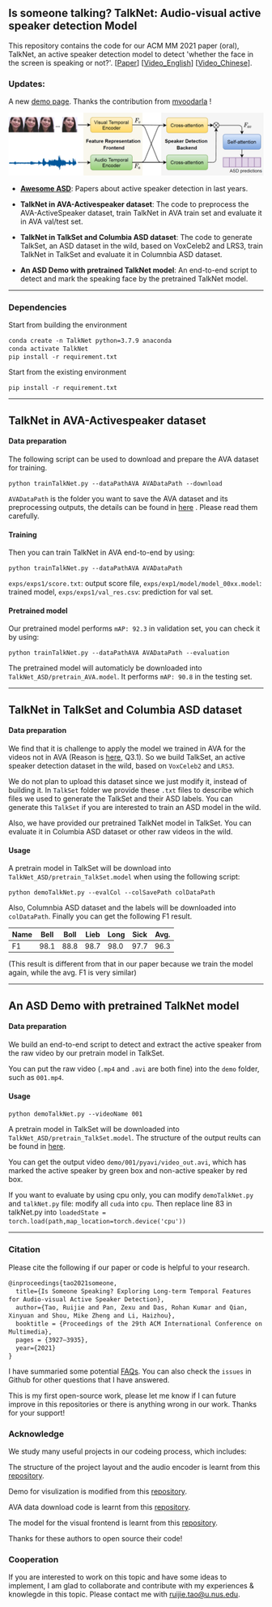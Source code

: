 ## Is someone talking? TalkNet: Audio-visual active speaker detection Model

This repository contains the code for our ACM MM 2021 paper (oral), TalkNet, an active speaker detection model to detect 'whether the face in the screen is speaking or not?'. [[Paper](https://arxiv.org/pdf/2107.06592.pdf)]    [[Video_English](https://youtu.be/C6bpAgI9zxE)]    [[Video_Chinese](https://www.bilibili.com/video/bv1Yw411d7HG)].

### Updates:

A new [demo page](https://www.sievedata.com/functions/sieve/talknet-asd). Thanks the contribution from [mvoodarla](https://github.com/mvoodarla) !

![overall.png](utils/overall.png)

- [**Awesome ASD**](https://github.com/TaoRuijie/TalkNet_ASD/blob/main/awesomeASD.md): Papers about active speaker detection in last years.

- **TalkNet in AVA-Activespeaker dataset**: The code to preprocess the AVA-ActiveSpeaker dataset, train TalkNet in AVA train set and evaluate it in AVA val/test set. 

- **TalkNet in TalkSet and Columbia ASD dataset**: The code to generate TalkSet, an ASD dataset in the wild, based on VoxCeleb2 and LRS3, train TalkNet in TalkSet and evaluate it in Columnbia ASD dataset.

- **An ASD Demo with pretrained TalkNet model**: An end-to-end script to detect and mark the speaking face by the pretrained TalkNet model. 

***

### Dependencies

Start from building the environment
```
conda create -n TalkNet python=3.7.9 anaconda
conda activate TalkNet
pip install -r requirement.txt
```

Start from the existing environment
```
pip install -r requirement.txt
```

***

## TalkNet in AVA-Activespeaker dataset

#### Data preparation

The following script can be used to download and prepare the AVA dataset for training.

```
python trainTalkNet.py --dataPathAVA AVADataPath --download 
```

`AVADataPath` is the folder you want to save the AVA dataset and its preprocessing outputs, the details can be found in [here](https://github.com/TaoRuijie/TalkNet_ASD/blob/main/utils/tools.py#L34) . Please read them carefully.

#### Training
Then you can train TalkNet in AVA end-to-end by using:
```
python trainTalkNet.py --dataPathAVA AVADataPath
```
`exps/exps1/score.txt`: output score file, `exps/exp1/model/model_00xx.model`: trained model, `exps/exps1/val_res.csv`: prediction for val set.

#### Pretrained model
Our pretrained model performs `mAP: 92.3` in validation set, you can check it by using: 
```
python trainTalkNet.py --dataPathAVA AVADataPath --evaluation
```
The pretrained model will automaticly be downloaded into `TalkNet_ASD/pretrain_AVA.model`. It performs `mAP: 90.8` in the testing set. 

***

## TalkNet in TalkSet and Columbia ASD dataset

#### Data preparation

We find that it is challenge to apply the model we trained in AVA for the videos not in AVA (Reason is [here](https://github.com/TaoRuijie/TalkNet_ASD/blob/main/FAQ.md), Q3.1). So we build TalkSet, an active speaker detection dataset in the wild, based on `VoxCeleb2` and `LRS3`.

We do not plan to upload this dataset since we just modify it, instead of building it. In `TalkSet` folder we provide these `.txt` files to describe which files we used to generate the TalkSet and their ASD labels. You can generate this `TalkSet` if you are interested to train an ASD model in the wild.

Also, we have provided our pretrained TalkNet model in TalkSet. You can evaluate it in Columbia ASD dataset or other raw videos in the wild.

#### Usage

A pretrain model in TalkSet will be download into `TalkNet_ASD/pretrain_TalkSet.model` when using the following script:

```
python demoTalkNet.py --evalCol --colSavePath colDataPath
```

Also, Columnbia ASD dataset and the labels will be downloaded into `colDataPath`. Finally you can get the following F1 result.

| Name |  Bell  |  Boll  |  Lieb  |  Long  |  Sick  |  Avg.  |
|----- | ------ | ------ | ------ | ------ | ------ | ------ |
|  F1  |  98.1  |  88.8  |  98.7  |  98.0  |  97.7  |  96.3  |

(This result is different from that in our paper because we train the model again, while the avg. F1 is very similar)
***

## An ASD Demo with pretrained TalkNet model

#### Data preparation

We build an end-to-end script to detect and extract the active speaker from the raw video by our pretrain model in TalkSet. 

You can put the raw video (`.mp4` and `.avi` are both fine) into the `demo` folder, such as `001.mp4`.

#### Usage

```
python demoTalkNet.py --videoName 001
```

A pretrain model in TalkSet will be downloaded into `TalkNet_ASD/pretrain_TalkSet.model`. The structure of the output reults can be found in [here](https://github.com/TaoRuijie/TalkNet_ASD/blob/main/demoTalkNet.py#L351).

You can get the output video `demo/001/pyavi/video_out.avi`, which has marked the active speaker by green box and non-active speaker by red box.

If you want to evaluate by using cpu only, you can modify `demoTalkNet.py` and `talkNet.py` file: modify all `cuda` into `cpu`. Then replace line 83 in talkNet.py into `loadedState = torch.load(path,map_location=torch.device('cpu'))`

***

### Citation

Please cite the following if our paper or code is helpful to your research.
```
@inproceedings{tao2021someone,
  title={Is Someone Speaking? Exploring Long-term Temporal Features for Audio-visual Active Speaker Detection},
  author={Tao, Ruijie and Pan, Zexu and Das, Rohan Kumar and Qian, Xinyuan and Shou, Mike Zheng and Li, Haizhou},
  booktitle = {Proceedings of the 29th ACM International Conference on Multimedia},
  pages = {3927–3935},
  year={2021}
}
```
I have summaried some potential [FAQs](https://github.com/TaoRuijie/TalkNet_ASD/blob/main/FAQ.md). You can also check the `issues` in Github for other questions that I have answered.

This is my first open-source work, please let me know if I can future improve in this repositories or there is anything wrong in our work. Thanks for your support!

### Acknowledge

We study many useful projects in our codeing process, which includes:

The structure of the project layout and the audio encoder is learnt from this [repository](https://github.com/clovaai/voxceleb_trainer).

Demo for visulization is modified from this [repository](https://github.com/joonson/syncnet_python).

AVA data download code is learnt from this [repository](https://github.com/fuankarion/active-speakers-context).

The model for the visual frontend is learnt from this [repository](https://github.com/lordmartian/deep_avsr).

Thanks for these authors to open source their code!

### Cooperation

If you are interested to work on this topic and have some ideas to implement, I am glad to collaborate and contribute with my experiences & knowlegde in this topic. Please contact me with ruijie.tao@u.nus.edu.
